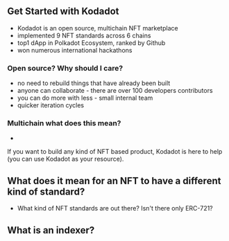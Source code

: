 ## Get Started with Kodadot
- Kodadot is an open source, multichain NFT marketplace
- implemented 9 NFT standards across 6 chains
- top1 dApp in Polkadot Ecosystem, ranked by Github
- won numerous international hackathons

### Open source? Why should I care?
 - no need to rebuild things that have already been built
 - anyone can collaborate - there are over 100 developers contributors
 - you can do more with less - small internal team
 - quicker iteration cycles

### Multichain what does this mean?
 - 

If you want to build any kind of NFT based product, Kodadot is here to help (you can use Kodadot as your resource).


## What does it mean for an NFT to have a different kind of standard?
 - What kind of NFT standards are out there? Isn't there only ERC-721?

 ## What is an indexer?